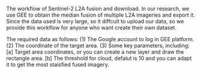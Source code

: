 The workflow of Sentinel-2 L2A fusion and download. In our research, we use GEE to obtain the median fusion of multiple L2A imageries and export it. Since the data used is very large, so it diffcult to upload our data, so we provide this workflow for anyone who want create their own dataset.

The required data as follows:
(1) The Google account to log in GEE platform. 
(2) The coordinate of the target area.
(3) Some key parameters, including:
[a] Target area coordinates, or you can create a new layer and draw the rectangle area. 
[b] The threshold for cloud, defalut is 10 and you can adapt it to get the most staisfied fused imagery.
